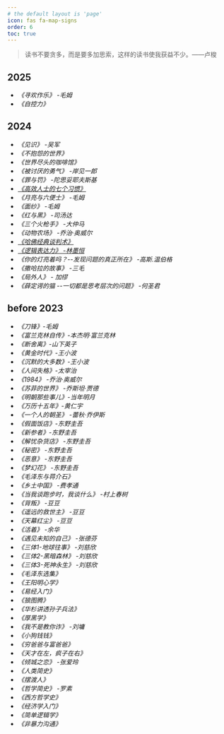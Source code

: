 ```yaml
---
# the default layout is 'page'
icon: fas fa-map-signs
order: 6
toc: true
---
```


> 读书不要贪多，而是要多加思索，这样的读书使我获益不少。——卢梭

## 2025

- *《寻欢作乐》 -毛姆*
- *《自控力》*

## 2024

- *《见识》 -吴军*
- *《不抱怨的世界》*
- *《世界尽头的咖啡馆》*
- *《被讨厌的勇气》 -岸见一郎*
- *《罪与罚》 -陀思妥耶夫斯基*
- [*《高效人士的七个习惯》*](https://jasonbourne723.github.io/posts/read-7-habits/)
- *《月亮与六便士》 -毛姆*
- *《面纱》 -毛姆*
- *《红与黑》 -司汤达*
- *《三个火枪手》 -大仲马*
- *《动物农场》 -乔治·奥威尔*
- [*《哈佛经典谈判术》*](https://jasonbourne723.github.io/posts/read-tanpan/)
- [*《逻辑表达力》 -林墨恒*](https://jasonbourne723.github.io/posts/read-logic-expression/)
- *《你的灯亮着吗？--发现问题的真正所在》 -高斯.温伯格*
- *《撒哈拉的故事》 -三毛*
- *《局外人》 - 加缪*
- *《薛定谔的猫 --一切都是思考层次的问题》 -何圣君*
    

## before 2023

- *《刀锋》-毛姆* 
- *《富兰克林自传》-本杰明·富兰克林*
- *《断舍离》-山下英子*
- *《黄金时代》-王小波*
- *《沉默的大多数》-王小波*
- *《人间失格》-太宰治*
- *《1984》 -乔治·奥威尔*
- *《苏菲的世界》 -乔斯坦·贾德*
- *《明朝那些事儿》-当年明月*
- *《万历十五年》-黄仁宇*
- *《一个人的朝圣》 -蕾秋·乔伊斯*
- *《假面饭店》-东野圭吾*
- *《新参者》-东野圭吾*
- *《解忧杂货店》 -东野圭吾* 
- *《秘密》 -东野圭吾*
- *《恶意》 -东野圭吾*
- *《梦幻花》 -东野圭吾*
- *《毛泽东与蒋介石》*
- *《乡土中国》 -费孝通*
- *《当我谈跑步时，我谈什么》 -村上春树*
- *《背叛》 -豆豆*
- *《遥远的救世主》 -豆豆*
- *《天幕红尘》 -豆豆*
- *《活着》 -余华*
- *《遇见未知的自己》 -张德芬*
- *《三体1-地球往事》 -刘慈欣*
- *《三体2-黑暗森林》 -刘慈欣*
- *《三体3-死神永生》 -刘慈欣*
- *《毛泽东选集》*
- *《王阳明心学》*
- *《易经入门》*
- *《狼图腾》*
- *《华杉讲透孙子兵法》*
- *《厚黑学》*
- *《我不是教你诈》 -刘墉*
- *《小狗钱钱》*
- *《穷爸爸与富爸爸》*
- *《天才在左，疯子在右》*
- *《倾城之恋》 -张爱玲*
- *《人类简史》*
- *《摆渡人》*
- *《哲学简史》 -罗素*
- *《西方哲学史》*
- *《经济学入门》*
- *《简单逻辑学》*
- *《非暴力沟通》*


